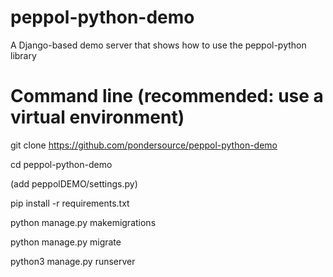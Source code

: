 # peppol-python-demo
A Django-based demo server that shows how to use the peppol-python library

# Command line (recommended: use a virtual environment)

git clone https://github.com/pondersource/peppol-python-demo

cd peppol-python-demo

(add peppolDEMO/settings.py)

pip install -r requirements.txt

python manage.py makemigrations

python manage.py migrate

python3 manage.py runserver

